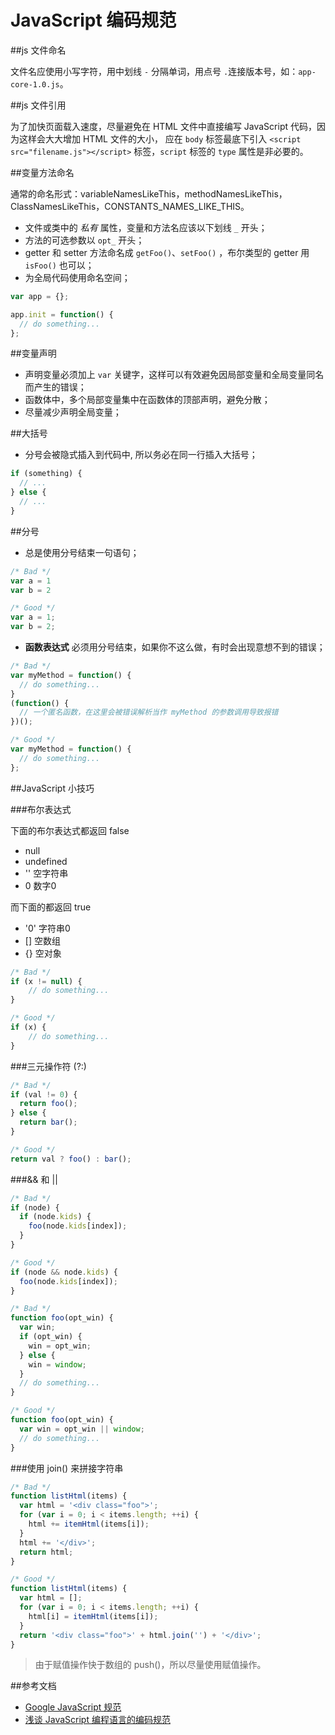 JavaScript 编码规范
===================

##js 文件命名

文件名应使用小写字符，用中划线 `-` 分隔单词，用点号 `.`连接版本号，如：`app-core-1.0.js`。

##js 文件引用

为了加快页面载入速度，尽量避免在 HTML 文件中直接编写 JavaScript 代码，因为这样会大大增加 HTML 文件的大小，
应在 `body` 标签最底下引入 `<script src="filename.js"></script>` 标签，`script` 标签的 `type` 属性是非必要的。

##变量方法命名

通常的命名形式：variableNamesLikeThis，methodNamesLikeThis，ClassNamesLikeThis，CONSTANTS_NAMES_LIKE_THIS。

- 文件或类中的 *私有* 属性，变量和方法名应该以下划线 `_` 开头；
- 方法的可选参数以 `opt_` 开头；
- getter 和 setter 方法命名成 `getFoo()`、`setFoo()` ，布尔类型的 getter 用 `isFoo()` 也可以；
- 为全局代码使用命名空间；

```JavaScript
var app = {};

app.init = function() {
  // do something...
};
```

##变量声明

- 声明变量必须加上 `var` 关键字，这样可以有效避免因局部变量和全局变量同名而产生的错误；
- 函数体中，多个局部变量集中在函数体的顶部声明，避免分散；
- 尽量减少声明全局变量；

##大括号

- 分号会被隐式插入到代码中, 所以务必在同一行插入大括号；

```JavaScript
if (something) {
  // ...
} else {
  // ...
}
```

##分号

- 总是使用分号结束一句语句；

```JavaScript
/* Bad */
var a = 1
var b = 2

/* Good */
var a = 1;
var b = 2;
```
- **函数表达式** 必须用分号结束，如果你不这么做，有时会出现意想不到的错误；

```JavaScript
/* Bad */
var myMethod = function() {
  // do something...
}    
(function() {
  // 一个匿名函数，在这里会被错误解析当作 myMethod 的参数调用导致报错
})();

/* Good */
var myMethod = function() {
  // do something...
};  
```

##JavaScript 小技巧

###布尔表达式

下面的布尔表达式都返回 false
- null
- undefined
- '' 空字符串
- 0 数字0

而下面的都返回 true
- '0' 字符串0
- [] 空数组
- {} 空对象

```JavaScript
/* Bad */
if (x != null) {
	// do something...
}

/* Good */
if (x) {
	// do something...
}
```

###三元操作符 (?:)

```JavaScript
/* Bad */
if (val != 0) {
  return foo();
} else {
  return bar();
}

/* Good */
return val ? foo() : bar();
```

###&& 和 ||

```JavaScript
/* Bad */
if (node) {
  if (node.kids) {
    foo(node.kids[index]);
  }
}

/* Good */
if (node && node.kids) {
  foo(node.kids[index]);
}
```

```JavaScript
/* Bad */
function foo(opt_win) {
  var win;
  if (opt_win) {
    win = opt_win;
  } else {
    win = window;
  }
  // do something...
}

/* Good */
function foo(opt_win) {
  var win = opt_win || window;
  // do something...
}
```

###使用 join() 来拼接字符串

```JavaScript
/* Bad */
function listHtml(items) {
  var html = '<div class="foo">';
  for (var i = 0; i < items.length; ++i) {
    html += itemHtml(items[i]);
  }
  html += '</div>';
  return html;
}

/* Good */
function listHtml(items) {
  var html = [];
  for (var i = 0; i < items.length; ++i) {
    html[i] = itemHtml(items[i]);
  }
  return '<div class="foo">' + html.join('') + '</div>';
}
```

>由于赋值操作快于数组的 push()，所以尽量使用赋值操作。








##参考文档

- [Google JavaScript 规范](https://google-styleguide.googlecode.com/svn/trunk/javascriptguide.xml)
- [浅谈 JavaScript 编程语言的编码规范](http://www.ibm.com/developerworks/cn/web/1008_wangdd_jscodingrule/)

